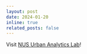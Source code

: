```yaml
---
layout: post
date: 2024-01-20
inline: true
related_posts: false
---
```


Visit [NUS Urban Analytics Lab](https://ual.sg/)!
